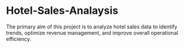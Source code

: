 # Hotel-Sales-Analaysis
The primary aim of this project is to analyze hotel sales data to identify trends, optimize revenue management, and improve overall operational efficiency.
